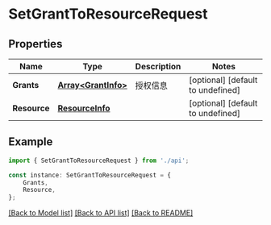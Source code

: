 # SetGrantToResourceRequest


## Properties

Name | Type | Description | Notes
------------ | ------------- | ------------- | -------------
**Grants** | [**Array&lt;GrantInfo&gt;**](GrantInfo.md) | 授权信息 | [optional] [default to undefined]
**Resource** | [**ResourceInfo**](ResourceInfo.md) |  | [optional] [default to undefined]

## Example

```typescript
import { SetGrantToResourceRequest } from './api';

const instance: SetGrantToResourceRequest = {
    Grants,
    Resource,
};
```

[[Back to Model list]](../README.md#documentation-for-models) [[Back to API list]](../README.md#documentation-for-api-endpoints) [[Back to README]](../README.md)
